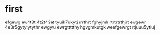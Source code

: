 # first

efgewg
ew4t3t
4t2t43et
tyuik7ukytj
rrrthrt
fghyjmh
rtrtrtrthjrt
ewgewr
4e3r5gytytytythr
ewgytu
ewrgttttthy
hgvgmkutgk
weefgewrgt
rtjuuu5ytiuj
